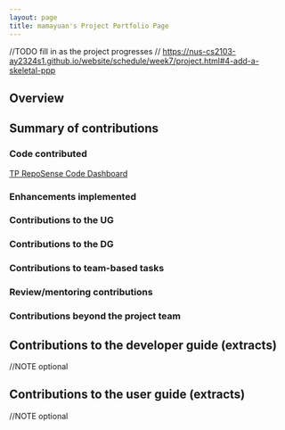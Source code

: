 ```yaml
---
layout: page
title: mamayuan's Project Portfolio Page
---
```


//TODO fill in as the project progresses
// https://nus-cs2103-ay2324s1.github.io/website/schedule/week7/project.html#4-add-a-skeletal-ppp

## Overview

## Summary of contributions

### Code contributed

[TP RepoSense Code Dashboard](https://nus-cs2103-ay2324s1.github.io/tp-dashboard/?search=mamayuan&breakdown=true)

### Enhancements implemented

### Contributions to the UG

### Contributions to the DG

### Contributions to team-based tasks

### Review/mentoring contributions

### Contributions beyond the project team

## Contributions to the developer guide (extracts)

//NOTE optional

## Contributions to the user guide (extracts)

//NOTE optional
